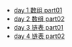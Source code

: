 - [day 1 数组 part01](day%201%20数组%20part01.md)
- [day 2 数组 part02](day%202%20数组%20part02.md)
- [day 3 链表 part01](day%203%20链表%20part01.md)
- [day 4 链表 part02](day%204%20链表%20part02.md)